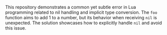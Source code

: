 This repository demonstrates a common yet subtle error in Lua programming related to nil handling and implicit type conversion.  The `foo` function aims to add 1 to a number, but its behavior when receiving `nil` is unexpected. The solution showcases how to explicitly handle `nil` and avoid this issue.